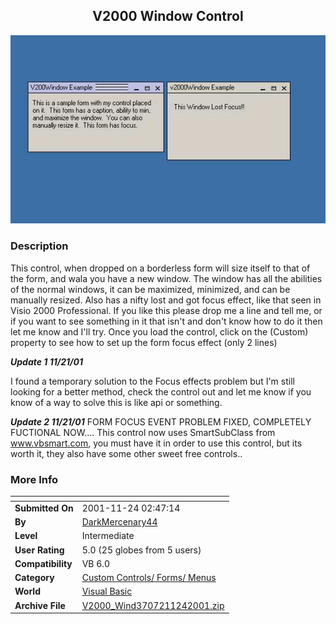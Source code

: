 ﻿<div align="center">

## V2000 Window Control

<img src="PIC20011120160219073.jpg">
</div>

### Description

This control, when dropped on a borderless form will size itself to that of the form, and wala you have a new window. The window has all the abilities of the normal windows, it can be maximized, minimized, and can be manually resized. Also has a nifty lost and got focus effect, like that seen in Visio 2000 Professional. If you like this please drop me a line and tell me, or if you want to see something in it that isn't and don't know how to do it then let me know and I'll try. Once you load the control, click on the (Custom) property to see how to set up the form focus effect (only 2 lines)

***Update 1 11/21/01***

I found a temporary solution to the Focus effects problem but I'm still looking for a better method, check the control out and let me know if you know of a way to solve this is like api or something.

***Update 2 11/21/01*** FORM FOCUS EVENT PROBLEM FIXED, COMPLETELY FUCTIONAL NOW.... This control now uses SmartSubClass from www.vbsmart.com, you must have it in order to use this control, but its worth it, they also have some other sweet free controls..
 
### More Info
 


<span>             |<span>
---                |---
**Submitted On**   |2001-11-24 02:47:14
**By**             |[DarkMercenary44](https://github.com/Planet-Source-Code/PSCIndex/blob/master/ByAuthor/darkmercenary44.md)
**Level**          |Intermediate
**User Rating**    |5.0 (25 globes from 5 users)
**Compatibility**  |VB 6\.0
**Category**       |[Custom Controls/ Forms/  Menus](https://github.com/Planet-Source-Code/PSCIndex/blob/master/ByCategory/custom-controls-forms-menus__1-4.md)
**World**          |[Visual Basic](https://github.com/Planet-Source-Code/PSCIndex/blob/master/ByWorld/visual-basic.md)
**Archive File**   |[V2000\_Wind3707211242001\.zip](https://github.com/Planet-Source-Code/darkmercenary44-v2000-window-control__1-29047/archive/master.zip)








